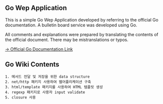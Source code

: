 ## Go Wep Application
This is a simple Go Wep Application developed by referring to the official Go documentation. A bulletin board service was developed using Go.

All comments and explanations were prepared by translating the contents of the official document. There may be mistranslations or typos.

[-> Official Go Documentation Link](https://go.dev/doc/articles/wiki/)

## Go Wiki Contents
```
1. 메서드 전달 및 저장을 위한 data structure
2. net/http 패키지 사용하여 웹어플리케이션 구축
3. html/template 패키지를 사용하여 HTML 템플릿 생성
4. regexp 패키지로 사용자 input validate
5. closure 사용
```